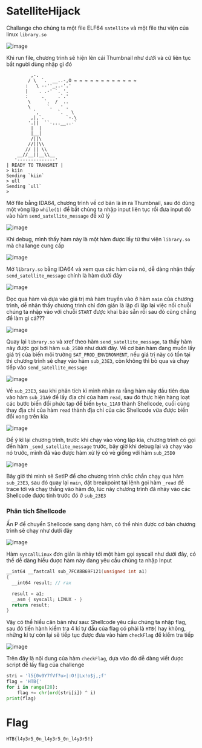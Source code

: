 # SatelliteHijack

Challange cho chúng ta một file ELF64 ``satellite`` và một file thư viện của linux ``library.so`` 

![image](https://github.com/noobmannn/CTF_WriteUp/assets/102444334/53a6a475-0d45-4f35-bccb-45b88faadf12)

Khi run file, chương trình sẽ hiện lên cái Thumbnail như dưới và cứ liên tục bắt người dùng nhập gì đó

```
         ,-.
        / \  `.  __..-,O ≈ ≈ ≈ ≈ ≈ ≈ ≈ ≈ ≈ ≈ ≈ ≈
       :   \ --''_..-'.'
       |    . .-' `. '.
       :     .     .`.'
        \     `.  /  ..
        \      `.   ' .
          `,       `.   \
         ,|,`.        `-.\
        '.||  ``-...__..-`
         |  |
         |__|
         /||\
        //||\\
       // || \\
    __//__||__\\__
   '--------------' 
| READY TO TRANSMIT |
> kiin
Sending `kiin`
> ull
Sending `ull`
> 
```

Mở file bằng IDA64, chương trình về cơ bản là in ra Thumbnail, sau đó dùng một vòng lặp ``while(1)`` để bắt chúng ta nhập input liên tục rồi đưa input đó vào hàm ``send_satellite_message`` để xử lý

![image](https://github.com/noobmannn/CTF_WriteUp/assets/102444334/d51c86c6-3f4e-4acb-8834-82f90d167778)

Khi debug, mình thấy hàm này là một hàm được lấy từ thư viện ``library.so`` mà challange cung cấp

![image](https://github.com/noobmannn/CTF_WriteUp/assets/102444334/f6ef13d4-23d2-4747-b5b3-4e72adf2d0fe)

Mở ``library.so`` bằng IDA64 và xem qua các hàm của nó, dễ dàng nhận thấy ``send_satellite_message`` chính là hàm dưới đây

![image](https://github.com/noobmannn/CTF_WriteUp/assets/102444334/73601a1c-1c11-4af2-9b47-069953f20432)

Đọc qua hàm và dựa vào giá trị mà hàm truyền vào ở hàm ``main`` của chương trình, dễ nhận thấy chương trình chỉ đơn giản là lặp đi lặp lại việc nối chuỗi chúng ta nhập vào với chuỗi ``START`` được khai báo sẵn rồi sau đó cũng chẳng để làm gì cả???

![image](https://github.com/noobmannn/CTF_WriteUp/assets/102444334/2cb4ebc3-457a-4abe-96ce-b5747b33515d)

Quay lại ``library.so`` và xref theo hàm ``send_satellite_message``, ta thấy hàm này được gọi bới hàm ``sub_25D0`` như dưới đây. Về cơ bản hàm đang muốn lấy giá trị của biến môi trường ``SAT_PROD_ENVIRONMENT``, nếu giá trị này có tồn tại thì chương trình sẽ chạy vào hàm ``sub_23E3``, còn không thì bỏ qua và chạy tiếp vào ``send_satellite_message``

![image](https://github.com/noobmannn/CTF_WriteUp/assets/102444334/2d763367-6317-46c6-9798-983775913e0f)

Về ``sub_23E3``, sau khi phân tích kĩ mình nhận ra rằng hàm này đầu tiên dựa vào hàm ``sub_21A9`` để lấy địa chỉ của hàm ``read``, sau đó thực hiện hàng loạt các bước biến đổi phức tạp để biến ``byte_11A9`` thành Shellcode, cuối cùng thay địa chỉ của hàm ``read`` thành địa chỉ của các Shellcode vừa được biến đổi xong trên kia

![image](https://github.com/noobmannn/CTF_WriteUp/assets/102444334/67c4bf2f-e339-4dd9-adaf-9b47dd4ed2cc)

Để ý kĩ lại chương trình, trước khi chạy vào vòng lặp kia, chương trình có gọi đến hàm ``_send_satellite_message`` trước, bây giờ khi debug lại và chạy vào nó trước, mình đã vào được hàm xử lý có vẻ giống với hàm  ``sub_25D0``

![image](https://github.com/noobmannn/CTF_WriteUp/assets/102444334/765748ea-72f4-42f4-973a-5bde9459d0f3)

Bây giờ thì mình sẽ SetIP để cho chương trình chắc chắn chạy qua hàm ``sub_23E3``, sau đó quay lại ``main``, đặt breakpoint tại lệnh gọi hàm ``_read`` để trace tới và chạy thẳng vào hàm đó, lúc này chương trình đã nhảy vào các Shellcode được tính trước đó ở ``sub_23E3``

### Phân tích Shellcode

Ấn P để chuyển Shellcode sang dạng hàm, có thể nhìn được cơ bản chương trình sẽ chạy như dưới đây

![image](https://github.com/noobmannn/CTF_WriteUp/assets/102444334/185132c8-065b-498b-816f-6bf83292af41)

Hàm ``syscallLinux`` đơn giản là nhảy tới một hàm gọi syscall như dưới đây, có thể dễ dàng hiểu được hàm này đang yêu cầu chúng ta nhập Input

```C
__int64 __fastcall sub_7FCABB69F121(unsigned int a1)
{
  __int64 result; // rax

  result = a1;
  __asm { syscall; LINUX - }
  return result;
}
```

Vậy có thể hiểu căn bản như sau: Shellcode yêu cầu chúng ta nhập flag, sau đó tiến hành kiểm tra 4 kí tự đầu của flag có phải là ``HTB{`` hay không, những kí tự còn lại sẽ tiếp tục được đưa vào hàm ``checkFlag`` để kiểm tra tiếp

![image](https://github.com/noobmannn/CTF_WriteUp/assets/102444334/74e9f655-43bb-4494-a962-678b1d80259f)

Trên đây là nội dung của hàm ``checkFlag``, dựa vào đó dễ dàng viết được script để lấy flag của challenge

```python
stri = 'l5{0v0Y7fVf?u>|:O!|Lx!o$j,;f'
flag = 'HTB{'
for i in range(28):
    flag += chr(ord(stri[i]) ^ i)
print(flag)
```

# Flag

``HTB{l4y3r5_0n_l4y3r5_0n_l4y3r5!}``

